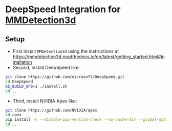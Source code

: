 # DeepSpeed Integration for [MMDetection3d](https://mmdetection3d.readthedocs.io)

## Setup
- First install `MMDetection3d` using the instructions at https://mmdetection3d.readthedocs.io/en/latest/getting_started.html#installation
- Second, install DeepSpeed like:
```bash
git clone https://github.com/microsoft/DeepSpeed.git
cd DeepSpeed
DS_BUILD_OPS=1 ./install.sh
cd ..
```
- Third, install NVIDIA Apex like:
```bash
git clone https://github.com/NVIDIA/apex
cd apex
pip install -v --disable-pip-version-check --no-cache-dir --global-option="--cpp_ext" --global-option="--cuda_ext" ./
cd ..
```